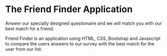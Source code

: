 # The Friend Finder Application
Answer our specially designed questionaire and we will match you with our best match for a friend.

Friend Finder is an application using HTML, CSS, Bootstrap and Javascript to compare the users answers to our survey with the best match for the user from our list. 

